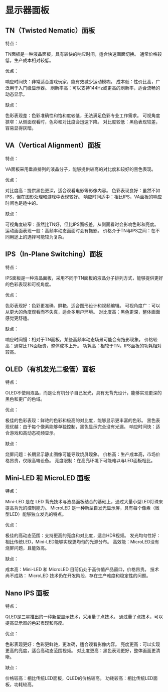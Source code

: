 # 显示器面板

## TN（Twisted Nematic）面板

特点：

TN面板是一种液晶面板，具有较快的响应时间，适合快速画面切换。
通常价格较低，生产成本相对较低。

优点：

响应时间快：非常适合游戏玩家，能有效减少运动模糊。
成本低：性价比高，广泛用于入门级显示器。
刷新率高：可以支持144Hz或更高的刷新率，适合流畅的动态显示。

缺点：

色彩表现差：色彩准确性和饱和度较低，无法满足色彩专业工作需求。
可视角度狭窄：从侧面观看时，色彩和对比度会迅速下降。
对比度较低：黑色表现较差，容易显得灰暗。

## VA（Vertical Alignment）面板

特点：

VA面板采用垂直排列的液晶分子，能够提供较高的对比度和较好的黑色表现。

优点：

对比度高：提供黑色更深，适合观看电影等影像内容。
色彩表现良好：虽然不如IPS，但在图形处理和游戏中表现较好。
响应时间适中：相比IPS，VA面板的响应时间也是适中的。

缺点：

可视角度较窄：虽然比TN好，但比IPS面板差，从侧面看时会影响色彩和亮度。
运动画面表现一般：高频率动态画面时会有拖影。
价格介于TN与IPS之间：在不同用途上的选择可能较为复杂。

## IPS（In-Plane Switching）面板

特点：

IPS面板是一种液晶面板，采用不同于TN面板的液晶分子排列方式，能够提供更好的色彩表现和可视角度。

优点：

色彩表现好：色彩更准确、鲜艳，适合图形设计和视频编辑。
可视角度广：可以从更大的角度观看而不失真，适合多用户环境。
对比度高：黑色更深，整体画面感觉更舒适。

缺点：

响应时间慢：相对于TN面板，某些高频率动态场景可能会有拖影现象。
价格较高：通常比TN面板贵，整体成本上升。
功耗高：相较于TN，IPS面板的功耗相对较高。

## OLED（有机发光二极管）面板

特点：

OLED不使用液晶，而是让有机分子自己发光，具有无背光设计，能够实现更深的黑色和更广的色域。

优点：

极佳的色彩表现：鲜艳的色彩和极高的对比度，能够显示更丰富的色彩。
黑色表现优越：由于每个像素能够单独控制，黑色显示完全没有光漏。
响应时间快：适合游戏和高动态视频显示。

缺点：

烧屏问题：长期显示静止图像可能导致烧屏现象。
价格高：生产成本高，市场价格昂贵，仅限高端设备。
亮度限制：在高亮环境下可能难以与LED面板相比。

## Mini-LED 和 MicroLED 面板

特点：

Mini-LED 是在 LED 背光技术与液晶面板结合的基础上，通过大量小型LED灯珠来提高背光的控制能力。
MicroLED 是一种新型自发光显示屏，具有每个像素（微型LED）能够独立发光的特点。

优点：

极佳的高动态范围：支持更高的亮度和对比度，适合HDR视频。
发光均匀性好：相比传统LED，Mini-LED能够实现更均匀的光源分布。
高效能：MicroLED没有烧屏问题，且能效高。

缺点：

成本高：Mini-LED 和 MicroLED 目前仍处于高价值产品窗口，价格昂贵。
技术尚不成熟： MicroLED 技术仍在开发阶段，存在生产难度和稳定性的问题。

## Nano IPS 面板

特点：

QLED是三星推出的一种新型显示技术，采用量子点技术。
通过量子点技术，可以提高显示器的色彩表现和亮度。

优点：

色彩表现更好：色彩更鲜艳，更准确，适合观看影像内容。
亮度更高：可以实现更高的亮度，适合高动态范围视频。
对比度更高：黑色表现更好，整体画面更清晰。

缺点：

价格较高：相比传统LED面板，QLED的价格较高。
功耗较高：相比传统LED面板，功耗较高。
